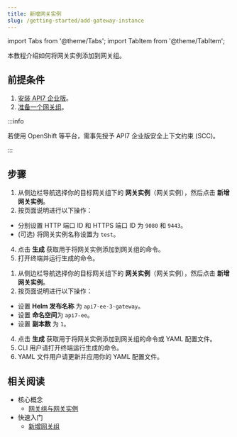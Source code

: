 ```yaml
---
title: 新增网关实例
slug: /getting-started/add-gateway-instance
---
```


import Tabs from '@theme/Tabs';
import TabItem from '@theme/TabItem';

本教程介绍如何将网关实例添加到网关组。

## 前提条件

1. [安装 API7 企业版](./install-api7-ee.md)。
2. [准备一个网关组](../getting-started/add-gateway-group.md)。

:::info

若使用 OpenShift 等平台，需事先授予 API7 企业版安全上下文约束 (SCC)。

:::

## 步骤

<Tabs>
<TabItem value="docker" label="Docker" default>

1. 从侧边栏导航选择你的目标网关组下的 **网关实例**（网关实例），然后点击 **新增网关实例**。
2. 按页面说明进行以下操作：

* 分别设置 HTTP 端口 ID 和 HTTPS 端口 ID 为 `9080` 和 `9443`。
* (可选) 将网关实例名称设置为 `test`。

4. 点击 **生成** 获取用于将网关实例添加到网关组的命令。
5. 打开终端并运行生成的命令。

</TabItem>

<TabItem value="k8s" label="Kubernetes">

1. 从侧边栏导航选择你的目标网关组下的 **网关实例**（网关实例），然后点击 **新增网关实例**。
2. 按页面说明进行以下操作：

* 设置 **Helm 发布名称** 为 `api7-ee-3-gateway`。
* 设置 **命名空间**为 `api7-ee`。
* 设置 **副本数** 为 `1`。

4. 点击 **生成** 获取用于将网关实例添加到网关组的命令或 YAML 配置文件。
5. CLI 用户请打开终端运行生成的命令。
6. YAML 文件用户请更新并应用你的 YAML 配置文件。

</TabItem>
</Tabs>

## 相关阅读

* 核心概念
  * [网关组与网关实例](../key-concepts/gateway-groups.md)
* 快速入门
  * [新增网关组](add-gateway-group.md)
